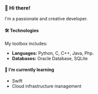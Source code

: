 ### 👋 Hi there!

I'm a passionate and creative developer.

#### 🛠️ Technologies
My toolbox includes:
- **Languages:** Python, C, C++, Java, Php.
- **Databases:** Oracle Database, SQLite

#### 🌱 I’m currently learning
- Swift
- Cloud infrastructure management

